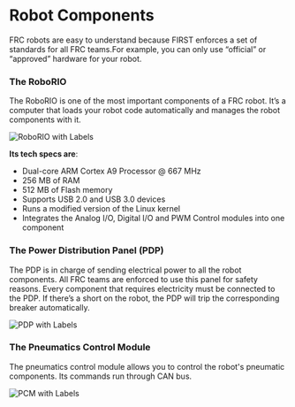 # Robot Components

FRC robots are easy to understand because FIRST enforces a set of standards for all FRC teams.For example, you can only use “official” or “approved” hardware for your robot.

### The RoboRIO

The RoboRIO is one of the most important components of a FRC robot. It’s a computer that loads your robot code automatically and manages the robot components with it.

![RoboRIO with Labels](http://khengineering.github.io/RoboRio/controls/Images/roborio.jpg)

**Its tech specs are**:
-	Dual-core ARM Cortex A9 Processor @ 667 MHz
-	256 MB of RAM 
-	512 MB of Flash memory
-	Supports USB 2.0 and USB 3.0 devices
-	Runs a modified version of the Linux kernel
-	Integrates the Analog I/O, Digital I/O and PWM Control modules into one component

### The Power Distribution Panel (PDP)

The PDP is in charge of sending electrical power to all the robot components. All FRC teams are enforced to use this panel for safety reasons. Every component that requires electricity must be connected to the PDP. If there’s a short on the robot, the PDP will trip the corresponding breaker automatically.

![PDP with Labels](http://khengineering.github.io/RoboRio/controls/Images/pdpinfo.png)

### The Pneumatics Control Module

The pneumatics control module allows you to control the robot's pneumatic components. Its commands run through CAN bus.

![PCM with Labels](http://khengineering.github.io/RoboRio/Images/pcminfo.png)
